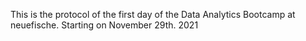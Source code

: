 This is the protocol of the first day of the Data Analytics Bootcamp at neuefische. 
Starting on November 29th. 2021
